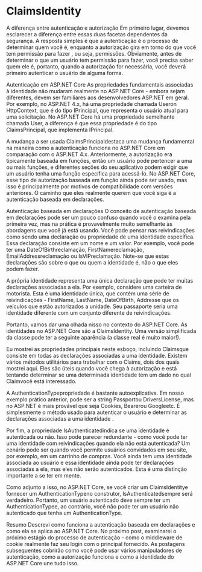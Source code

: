 # ClaimsIdentity

A diferença entre autenticação e autorização
Em primeiro lugar, devemos esclarecer a diferença entre essas duas facetas dependentes da segurança. A resposta simples é que a autenticação é o processo de determinar quem você é, enquanto a autorização gira em torno do que você tem permissão para fazer , ou seja, permissões. Obviamente, antes de determinar o que um usuário tem permissão para fazer, você precisa saber quem ele é, portanto, quando a autorização for necessária, você deverá primeiro autenticar o usuário de alguma forma.

Autenticação em ASP.NET Core
As propriedades fundamentais associadas à identidade não mudaram realmente no ASP.NET Core - embora sejam diferentes, devem ser familiares aos desenvolvedores ASP.NET em geral. Por exemplo, no ASP.NET 4.x, há uma propriedade chamada Useron HttpContext, que é do tipo IPrincipal, que representa o usuário atual para uma solicitação. No ASP.NET Core há uma propriedade semelhante chamada User, a diferença é que essa propriedade é do tipo ClaimsPrincipal, que implementa IPrincipal.

A mudança a ser usada ClaimsPrincipaldestaca uma mudança fundamental na maneira como a autenticação funciona no ASP.NET Core em comparação com o ASP.NET 4.x. Anteriormente, a autorização era tipicamente baseada em funções, então um usuário pode pertencer a uma ou mais funções, e diferentes seções do seu aplicativo podem exigir que um usuário tenha uma função específica para acessá-lo. No ASP.NET Core, esse tipo de autorização baseada em função ainda pode ser usado, mas isso é principalmente por motivos de compatibilidade com versões anteriores. O caminho que eles realmente querem que você siga é a autenticação baseada em declarações.

Autenticação baseada em declarações
O conceito de autenticação baseada em declarações pode ser um pouco confuso quando você o examina pela primeira vez, mas na prática é provavelmente muito semelhante às abordagens que você já está usando. Você pode pensar nas reivindicações como sendo uma declaração ou propriedade de uma identidade específica. Essa declaração consiste em um nome e um valor. Por exemplo, você pode ter uma DateOfBirthreclamação, FirstNamereclamação, EmailAddressreclamação ou IsVIPreclamação. Note-se que estas declarações são sobre o que ou quem a identidade é, não o que eles podem fazer.

A própria identidade representa uma única declaração que pode ter muitas declarações associadas a ela. Por exemplo, considere uma carteira de motorista. Esta é uma identidade única, que contém uma série de reivindicações - FirstName, LastName, DateOfBirth, Addresse que os veículos que estão autorizados a unidade. Seu passaporte seria uma identidade diferente com um conjunto diferente de reivindicações.

Portanto, vamos dar uma olhada nisso no contexto do ASP.NET Core. As identidades no ASP.NET Core são a ClaimsIdentity. Uma versão simplificada da classe pode ter a seguinte aparência (a classe real é muito maior!).

Eu mostrei as propriedades principais neste esboço, incluindo Claimsque consiste em todas as declarações associadas a uma identidade. Existem vários métodos utilitários para trabalhar com o Claims, dois dos quais mostrei aqui. Eles são úteis quando você chega à autorização e está tentando determinar se uma determinada identidade tem um dado no qual Claimvocê está interessado.

A AuthenticationTypepropriedade é bastante autoexplicativa. Em nosso exemplo prático anterior, pode ser a string Passportou DriversLicense, mas no ASP.NET é mais provável que seja Cookies, Bearerou Googleetc. É simplesmente o método usado para autenticar o usuário e determinar as declarações associadas a uma identidade .

Por fim, a propriedade IsAuthenticatedindica se uma identidade é autenticada ou não. Isso pode parecer redundante - como você pode ter uma identidade com reivindicações quando ela não está autenticada? Um cenário pode ser quando você permite usuários convidados em seu site, por exemplo, em um carrinho de compras. Você ainda tem uma identidade associada ao usuário e essa identidade ainda pode ter declarações associadas a ela, mas eles não serão autenticados. Esta é uma distinção importante a se ter em mente.

Como adjunto a isso, no ASP.NET Core, se você criar um ClaimsIdentitye fornecer um AuthenticationTypeno construtor, IsAuthenticatedsempre será verdadeiro. Portanto, um usuário autenticado deve sempre ter um AuthenticationTypee, ao contrário, você não pode ter um usuário não autenticado que tenha um AuthenticationType.

Resumo
Descrevi como funciona a autenticação baseada em declarações e como ela se aplica ao ASP.NET Core. No próximo post, examinarei o próximo estágio do processo de autenticação - como o middleware de cookie realmente faz seu login com o principal fornecido. As postagens subsequentes cobrirão como você pode usar vários manipuladores de autenticação, como a autorização funciona e como a identidade do ASP.NET Core une tudo isso.
